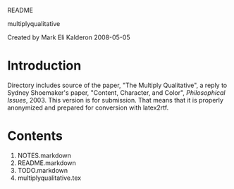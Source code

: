 README

multiplyqualitative

Created by Mark Eli Kalderon 2008-05-05

# Introduction

Directory includes source of the paper, "The Multiply Qualitative", a reply to Sydney Shoemaker's paper, "Content, Character, and Color", *Philosophical Issues*, 2003. This version is for submission. That means that it is properly anonymized and prepared for conversion with latex2rtf.

# Contents

1. NOTES.markdown
2. README.markdown
3. TODO.markdown
5. multiplyqualitative.tex
